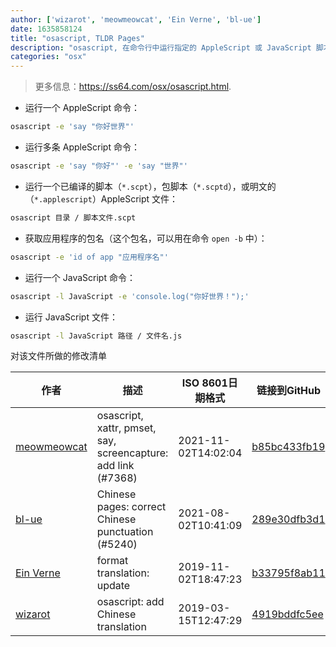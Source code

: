 ```yaml
---
author: ['wizarot', 'meowmeowcat', 'Ein Verne', 'bl-ue']
date: 1635858124
title: "osascript, TLDR Pages"
description: "osascript, 在命令行中运行指定的 AppleScript 或 JavaScript 脚本程序。"
categories: "osx"
---
```

> 更多信息：<https://ss64.com/osx/osascript.html>.

- 运行一个 AppleScript 命令：

```bash
osascript -e 'say "你好世界"'
```

- 运行多条 AppleScript 命令：

```bash
osascript -e 'say "你好"' -e 'say "世界"'
```

- 运行一个已编译的脚本（`*.scpt`），包脚本（`*.scptd`），或明文的（`*.applescript`）AppleScript 文件：

```bash
osascript 目录 / 脚本文件.scpt
```

- 获取应用程序的包名（这个包名，可以用在命令 `open -b` 中）：

```bash
osascript -e 'id of app "应用程序名"'
```

- 运行一个 JavaScript 命令：

```bash
osascript -l JavaScript -e 'console.log("你好世界！");'
```

- 运行 JavaScript 文件：

```bash
osascript -l JavaScript 路径 / 文件名.js
```
对该文件所做的修改清单


作者 | 描述 | ISO 8601日期格式 | 链接到GitHub
------|-----|-----|-----
[meowmeowcat](mailto:meowmeowcat1211@gmail.com) | osascript, xattr, pmset, say, screencapture: add link (#7368) | 2021-11-02T14:02:04 | [b85bc433fb19](https://github.com/tldr-pages/tldr/commit/b85bc433fb1916e6fd9b053f9db24284d11fc4e6)
[bl-ue](mailto:54780737+bl-ue@users.noreply.github.com) | Chinese pages: correct Chinese punctuation (#5240) | 2021-08-02T10:41:09 | [289e30dfb3d1](https://github.com/tldr-pages/tldr/commit/289e30dfb3d1d73bade9e3610e12bfc90e9270ae)
[Ein Verne](mailto:einverne@gmail.com) | format translation: update | 2019-11-02T18:47:23 | [b33795f8ab11](https://github.com/tldr-pages/tldr/commit/b33795f8ab11d9b0b539e149d5f450af7a059b3a)
[wizarot](mailto:wizarot@qq.com) | osascript: add Chinese translation | 2019-03-15T12:47:29 | [4919bddfc5ee](https://github.com/tldr-pages/tldr/commit/4919bddfc5ee76100d262234102375ec462c0ad4)

